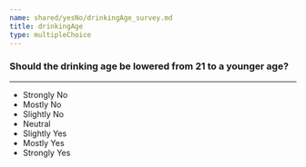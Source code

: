 ```yaml
---
name: shared/yesNo/drinkingAge_survey.md
title: drinkingAge
type: multipleChoice
---
```


### Should the drinking age be lowered from 21 to a younger age?

---

- Strongly No
- Mostly No
- Slightly No
- Neutral
- Slightly Yes
- Mostly Yes
- Strongly Yes

